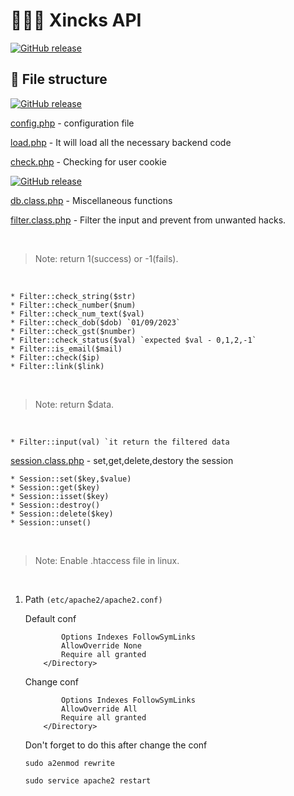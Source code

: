#   🧑🏾‍🚀  Xincks API

[![GitHub release](https://img.shields.io/static/v1?label=WEB_APP&message=Photogram&color=informational)](https://www.w3schools.com/html/)


## 📂 File structure

[![GitHub release](https://img.shields.io/static/v1?label=Normal-files&message=PHP&color=brightgreen)](https://www.w3schools.com/html/)

[config.php](https://github.com/esakkiraja100116/core-php/blob/master/libs/db/config.php) - configuration file <br>
 
[load.php](https://github.com/esakkiraja100116/core-php/blob/master/libs/load.php) - It will load all the necessary backend code  <br>
 
[check.php](https://github.com/esakkiraja100116/core-php/blob/master/libs/db/check.php)   - Checking for user cookie

[![GitHub release](https://img.shields.io/static/v1?label=Class-files&message=PHP&color=brightgreen)](https://www.w3schools.com/html/) 
 
[db.class.php](https://github.com/esakkiraja100116/core-php/blob/master/libs/db/db.class.php)  - Miscellaneous functions


[filter.class.php](https://github.com/esakkiraja100116/core-php/blob/master/libs/db/filter.class.php)  - Filter the input and prevent from unwanted hacks.

<br>

> Note: return 1(success) or -1(fails).

<br>

    * Filter::check_string($str)
    * Filter::check_number($num)
    * Filter::check_num_text($val)
    * Filter::check_dob($dob) `01/09/2023`
    * Filter::check_gst($number) 
    * Filter::check_status($val) `expected $val - 0,1,2,-1`
    * Filter::is_email($mail)
    * Filter::check($ip)
    * Filter::link($link)
    
<br>

> Note: return $data.

<br>

    * Filter::input(val) `it return the filtered data
    
[session.class.php](https://github.com/esakkiraja100116/core-php/blob/master/libs/db/session.clas.php)  - set,get,delete,destory the session

    * Session::set($key,$value)
    * Session::get($key)
    * Session::isset($key)
    * Session::destroy()
    * Session::delete($key)
    * Session::unset()

<br>

> Note: Enable .htaccess file in linux.

<br>

1. Path ```(etc/apache2/apache2.conf)```
  
    Default conf 
    ``` <Directory /var/www/>
            Options Indexes FollowSymLinks
            AllowOverride None
            Require all granted
        </Directory> 
     ``` 
    
    Change conf 
    ``` <Directory /var/www/>
            Options Indexes FollowSymLinks
            AllowOverride All
            Require all granted
        </Directory> 
     ``` 

    Don't forget to do this after change the conf

    ``` 
    sudo a2enmod rewrite  
    ```
    ``` 
    sudo service apache2 restart 
    ```


   
